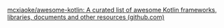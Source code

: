 [mcxiaoke/awesome-kotlin: A curated list of awesome Kotlin frameworks, libraries, documents and other resources (github.com)](https://github.com/mcxiaoke/awesome-kotlin)